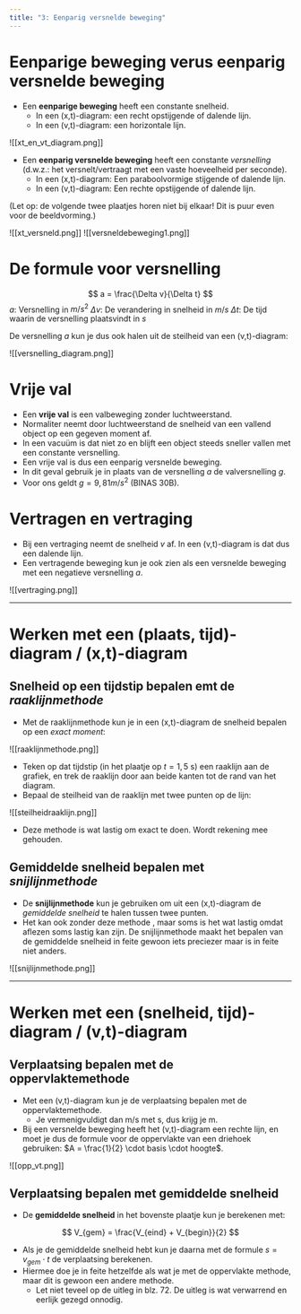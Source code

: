 ```yaml
---
title: "3: Eenparig versnelde beweging"
---
```

# Eenparige beweging verus eenparig versnelde beweging
- Een **eenparige beweging** heeft een constante snelheid.
	- In een (x,t)-diagram: een recht opstijgende of dalende lijn.
	- In een (v,t)-diagram: een horizontale lijn.

![[xt_en_vt_diagram.png]]

- Een **eenparig versnelde beweging** heeft een constante *versnelling* (d.w.z.: het versnelt/vertraagt met een vaste hoeveelheid per seconde).
	- In een (x,t)-diagram: Een paraboolvormige stijgende of dalende lijn.
	- In een (v,t)-diagram: Een rechte opstijgende of dalende lijn.

(Let op: de volgende twee plaatjes horen niet bij elkaar! Dit is puur even voor de beeldvorming.)

![[xt_versneld.png]]
![[versneldebeweging1.png]]
# De formule voor versnelling
$$
a = \frac{\Delta v}{\Delta t}
$$
$a$: Versnelling in $m/s^{2}$ 
$\Delta v$: De verandering in snelheid in $m/s$
$\Delta t$: De tijd waarin de versnelling plaatsvindt in $s$

De versnelling $a$ kun je dus ook halen uit de steilheid van een (v,t)-diagram:

![[versnelling_diagram.png]]
# Vrije val
- Een **vrije val** is een valbeweging zonder luchtweerstand.
- Normaliter neemt door luchtweerstand de snelheid van een vallend object op een gegeven moment af.
- In een vacuüm is dat niet zo en blijft een object steeds sneller vallen met een constante versnelling.
- Een vrije val is dus een eenparig versnelde beweging.
- In dit geval gebruik je in plaats van de versnelling $a$ de valversnelling $g$. 
- Voor ons geldt $g = 9,81 m/s^{2}$ (BINAS 30B).
# Vertragen en vertraging
- Bij een vertraging neemt de snelheid $v$ af. In een (v,t)-diagram is dat dus een dalende lijn.
- Een vertragende beweging kun je ook zien als een versnelde beweging met een negatieve versnelling $a$.

![[vertraging.png]]

---
# Werken met een (plaats, tijd)-diagram / (x,t)-diagram
## Snelheid op een tijdstip bepalen emt de *raaklijnmethode*
- Met de raaklijnmethode kun je in een (x,t)-diagram de snelheid bepalen op een *exact moment*:

![[raaklijnmethode.png]]
- Teken op dat tijdstip (in het plaatje op $t = 1,5$ s) een raaklijn aan de grafiek, en trek de raaklijn door aan beide kanten tot de rand van het diagram.
- Bepaal de steilheid van de raaklijn met twee punten op de lijn:

![[steilheidraaklijn.png]]
- Deze methode is wat lastig om exact te doen. Wordt rekening mee gehouden.

## Gemiddelde snelheid bepalen met *snijlijnmethode*
- De **snijlijnmethode** kun je gebruiken om uit een (x,t)-diagram de *gemiddelde snelheid* te halen tussen twee punten.
- Het kan ook zonder deze methode , maar soms is het wat lastig omdat aflezen soms lastig kan zijn. De snijlijnmethode maakt het bepalen van de gemiddelde snelheid in feite gewoon iets preciezer maar is in feite niet anders.

![[snijlijnmethode.png]]

---
# Werken met een (snelheid, tijd)-diagram / (v,t)-diagram
## Verplaatsing bepalen met de oppervlaktemethode
- Met een (v,t)-diagram kun je de verplaatsing bepalen met de oppervlaktemethode.
	- Je vermenigvuldigt dan m/s met s, dus krijg je m.
- Bij een versnelde beweging heeft het (v,t)-diagram een rechte lijn, en moet je dus de formule voor de oppervlakte van een driehoek gebruiken: $A = \frac{1}{2} \cdot basis \cdot hoogte$.

![[opp_vt.png]]
## Verplaatsing bepalen met gemiddelde snelheid
- De **gemiddelde snelheid** in het bovenste plaatje kun je berekenen met:

$$
V_{gem} = \frac{V_{eind} + V_{begin}}{2} 
$$
- Als je de gemiddelde snelheid hebt kun je daarna met de formule $s = v_{gem} \cdot t$ de verplaatsing berekenen.
- Hiermee doe je in feite hetzelfde als wat je met de oppervlakte methode, maar dit is gewoon een andere methode.
	- Let niet teveel op de uitleg in blz. 72. De uitleg is wat verwarrend en eerlijk gezegd onnodig.